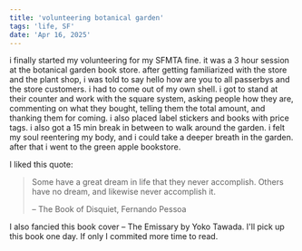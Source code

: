 ```yaml
---
title: 'volunteering botanical garden'
tags: 'life, SF'
date: 'Apr 16, 2025'
---
```


i finally started my volunteering for my SFMTA fine. it was a 3 hour session at the botanical garden book store. after getting familiarized with the store and the plant shop, i was told to say hello how are you to all passerbys and the store customers. i had to come out of my own shell. i got to stand at their counter and work with the square system, asking people how they are, commenting on what they bought, telling them the total amount, and thanking them for coming. i also placed label stickers and books with price tags. i also got a 15 min break in between to walk around the garden. i felt my soul reentering my body, and i could take a deeper breath in the garden. after that i went to the green apple bookstore.

I liked this quote:

> Some have a great dream in life that they never accomplish. Others have no dream, and likewise never accomplish it.
>
> – The Book of Disquiet, Fernando Pessoa

I also fancied this book cover – The Emissary by Yoko Tawada. I'll pick up this book one day. If only I commited more time to read.
